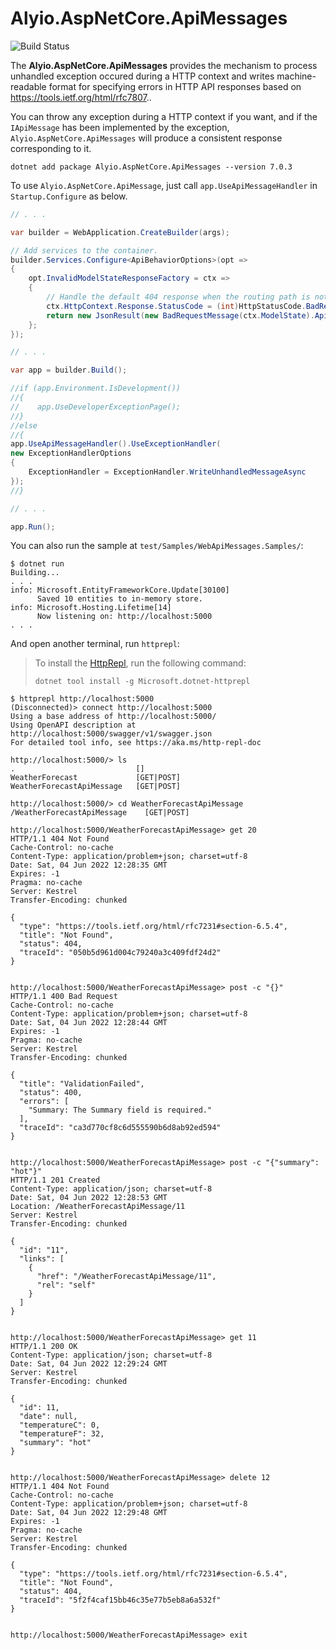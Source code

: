 # Alyio.AspNetCore.ApiMessages

![Build Status](https://github.com/ousiax/Alyio.AspNetCore.ApiMessages/actions/workflows/ci.yml/badge.svg?branch=main)

The **Alyio.AspNetCore.ApiMessages** provides the mechanism to process unhandled exception occured during a HTTP context and writes machine-readable format for specifying errors in HTTP API responses based on https://tools.ietf.org/html/rfc7807..

You can throw any exception during a HTTP context if you want, and if the `IApiMessage` has been implemented by the exception, `Alyio.AspNetCore.ApiMessages` will produce a consistent response corresponding to it.

```console
dotnet add package Alyio.AspNetCore.ApiMessages --version 7.0.3
```

To use `Alyio.AspNetCore.ApiMessage`, just call `app.UseApiMessageHandler` in `Startup.Configure` as below.

```cs
// . . .

var builder = WebApplication.CreateBuilder(args);

// Add services to the container.
builder.Services.Configure<ApiBehaviorOptions>(opt =>
{
    opt.InvalidModelStateResponseFactory = ctx =>
    {
        // Handle the default 404 response when the routing path is not found.
        ctx.HttpContext.Response.StatusCode = (int)HttpStatusCode.BadRequest;
        return new JsonResult(new BadRequestMessage(ctx.ModelState).ApiMessage);
    };
});

// . . .

var app = builder.Build();

//if (app.Environment.IsDevelopment())
//{
//    app.UseDeveloperExceptionPage();
//}
//else
//{
app.UseApiMessageHandler().UseExceptionHandler(
new ExceptionHandlerOptions
{
    ExceptionHandler = ExceptionHandler.WriteUnhandledMessageAsync
});
//}

// . . .

app.Run();
```

You can also run the sample at `test/Samples/WebApiMessages.Samples/`:

```console
$ dotnet run
Building...
. . .
info: Microsoft.EntityFrameworkCore.Update[30100]
      Saved 10 entities to in-memory store.
info: Microsoft.Hosting.Lifetime[14]
      Now listening on: http://localhost:5000
. . .
```

And open another terminal, run `httprepl`:

> To install the [HttpRepl](https://github.com/dotnet/HttpRepl), run the following command:
>
> `dotnet tool install -g Microsoft.dotnet-httprepl`

```console
$ httprepl http://localhost:5000
(Disconnected)> connect http://localhost:5000
Using a base address of http://localhost:5000/
Using OpenAPI description at http://localhost:5000/swagger/v1/swagger.json
For detailed tool info, see https://aka.ms/http-repl-doc

http://localhost:5000/> ls
.                           []
WeatherForecast             [GET|POST]
WeatherForecastApiMessage   [GET|POST]

http://localhost:5000/> cd WeatherForecastApiMessage
/WeatherForecastApiMessage    [GET|POST]

http://localhost:5000/WeatherForecastApiMessage> get 20
HTTP/1.1 404 Not Found
Cache-Control: no-cache
Content-Type: application/problem+json; charset=utf-8
Date: Sat, 04 Jun 2022 12:28:35 GMT
Expires: -1
Pragma: no-cache
Server: Kestrel
Transfer-Encoding: chunked

{
  "type": "https://tools.ietf.org/html/rfc7231#section-6.5.4",
  "title": "Not Found",
  "status": 404,
  "traceId": "050b5d961d004c79240a3c409fdf24d2"
}


http://localhost:5000/WeatherForecastApiMessage> post -c "{}"
HTTP/1.1 400 Bad Request
Cache-Control: no-cache
Content-Type: application/problem+json; charset=utf-8
Date: Sat, 04 Jun 2022 12:28:44 GMT
Expires: -1
Pragma: no-cache
Server: Kestrel
Transfer-Encoding: chunked

{
  "title": "ValidationFailed",
  "status": 400,
  "errors": [
    "Summary: The Summary field is required."
  ],
  "traceId": "ca3d770cf8c6d555590b6d8ab92ed594"
}


http://localhost:5000/WeatherForecastApiMessage> post -c "{"summary": "hot"}"
HTTP/1.1 201 Created
Content-Type: application/json; charset=utf-8
Date: Sat, 04 Jun 2022 12:28:53 GMT
Location: /WeatherForecastApiMessage/11
Server: Kestrel
Transfer-Encoding: chunked

{
  "id": "11",
  "links": [
    {
      "href": "/WeatherForecastApiMessage/11",
      "rel": "self"
    }
  ]
}


http://localhost:5000/WeatherForecastApiMessage> get 11
HTTP/1.1 200 OK
Content-Type: application/json; charset=utf-8
Date: Sat, 04 Jun 2022 12:29:24 GMT
Server: Kestrel
Transfer-Encoding: chunked

{
  "id": 11,
  "date": null,
  "temperatureC": 0,
  "temperatureF": 32,
  "summary": "hot"
}


http://localhost:5000/WeatherForecastApiMessage> delete 12
HTTP/1.1 404 Not Found
Cache-Control: no-cache
Content-Type: application/problem+json; charset=utf-8
Date: Sat, 04 Jun 2022 12:29:48 GMT
Expires: -1
Pragma: no-cache
Server: Kestrel
Transfer-Encoding: chunked

{
  "type": "https://tools.ietf.org/html/rfc7231#section-6.5.4",
  "title": "Not Found",
  "status": 404,
  "traceId": "5f2f4caf15bb46c35e77b5eb8a6a532f"
}


http://localhost:5000/WeatherForecastApiMessage> exit
```
